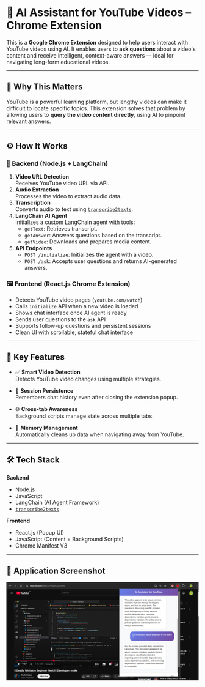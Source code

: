 # 🎥 AI Assistant for YouTube Videos – Chrome Extension

This is a **Google Chrome Extension** designed to help users interact with YouTube videos using AI. It enables users to **ask questions** about a video's content and receive intelligent, context-aware answers — ideal for navigating long-form educational videos.

---

## 🧩 Why This Matters

YouTube is a powerful learning platform, but lengthy videos can make it difficult to locate specific topics. This extension solves that problem by allowing users to **query the video content directly**, using AI to pinpoint relevant answers.

---

## ⚙️ How It Works

### 🧠 Backend (Node.js + LangChain)

1. **Video URL Detection**  
   Receives YouTube video URL via API.
2. **Audio Extraction**  
   Processes the video to extract audio data.
3. **Transcription**  
   Converts audio to text using [`transcribe2texts`](https://www.npmjs.com/package/transcribe2texts).
4. **LangChain AI Agent**  
   Initializes a custom LangChain agent with tools:
   - `getText`: Retrieves transcript.
   - `getAnswer`: Answers questions based on the transcript.
   - `getVideo`: Downloads and prepares media content.
5. **API Endpoints**  
   - `POST /initialize`: Initializes the agent with a video.
   - `POST /ask`: Accepts user questions and returns AI-generated answers.

### 🖼️ Frontend (React.js Chrome Extension)

- Detects YouTube video pages (`youtube.com/watch`)
- Calls `initialize` API when a new video is loaded
- Shows chat interface once AI agent is ready
- Sends user questions to the `ask` API
- Supports follow-up questions and persistent sessions
- Clean UI with scrollable, stateful chat interface

---

## 🧠 Key Features

- ✅ **Smart Video Detection**  
  Detects YouTube video changes using multiple strategies.

- 💾 **Session Persistence**  
  Remembers chat history even after closing the extension popup.

- 🌐 **Cross-tab Awareness**  
  Background scripts manage state across multiple tabs.

- 🧹 **Memory Management**  
  Automatically cleans up data when navigating away from YouTube.

---

## 🛠️ Tech Stack

**Backend**
- Node.js
- JavaScript
- LangChain (AI Agent Framework)
- [`transcribe2texts`](https://www.npmjs.com/package/transcribe2texts)

**Frontend**
- React.js (Popup UI)
- JavaScript (Content + Background Scripts)
- Chrome Manifest V3

---

## 📸 Application Screenshot

![AI Assistant Chrome Extension Screenshot](./application.png)

